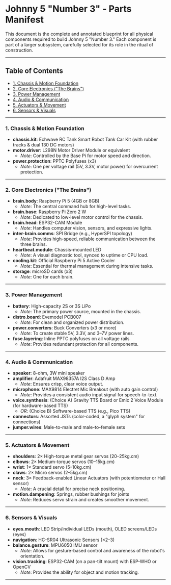 # Johnny 5 "Number 3" - Parts Manifest

This document is the complete and annotated blueprint for all physical components required to build Johnny 5 "Number 3." Each component is part of a larger subsystem, carefully selected for its role in the ritual of construction.

---

## **Table of Contents**
* [1. Chassis & Motion Foundation](#chassis-motion)
* [2. Core Electronics ("The Brains")](#core-electronics)
* [3. Power Management](#power-management)
* [4. Audio & Communication](#audio-communication)
* [5. Actuators & Movement](#actuators-movement)
* [6. Sensors & Visuals](#sensors-visuals)

---

### <a name="chassis-motion"></a> 1. Chassis & Motion Foundation
* **chassis.kit**: Echwave RC Tank Smart Robot Tank Car Kit (with rubber tracks & dual 130 DC motors)
* **motor.driver**: L298N Motor Driver Module or equivalent
    * *Note*: Controlled by the Base Pi for motor speed and direction.
* **power.protection**: PPTC Polyfuses (x3)
    * *Note*: One per voltage rail (5V, 3.3V, motor power) for overcurrent protection.

---

### <a name="core-electronics"></a> 2. Core Electronics ("The Brains")
* **brain.body**: Raspberry Pi 5 (4GB or 8GB)
    * *Note*: The central command hub for high-level tasks.
* **brain.base**: Raspberry Pi Zero 2 W
    * *Note*: Dedicated to low-level motor control for the chassis.
* **brain.head**: ESP32-CAM Module
    * *Note*: Handles computer vision, sensors, and expressive lights.
* **inter-brain.comms**: SPI Bridge (e.g., HyperSPI topology)
    * *Note*: Provides high-speed, reliable communication between the three brains.
* **heartbeat.module**: Chassis-mounted LED
    * *Note*: A visual diagnostic tool, synced to uptime or CPU load.
* **cooling.kit**: Official Raspberry Pi 5 Active Cooler
    * *Note*: Essential for thermal management during intensive tasks.
* **storage**: microSD cards (x3)
    * *Note*: One for each brain.

---

### <a name="power-management"></a> 3. Power Management
* **battery**: High-capacity 2S or 3S LiPo
    * *Note*: The primary power source, mounted in the chassis.
* **distro.board**: Evemodel PCB007
    * *Note*: For clean and organized power distribution.
* **power.converters**: Buck Converters (x3 or more)
    * *Note*: To create stable 5V, 3.3V, and 3–7V power lines.
* **fuse.layering**: Inline PPTC polyfuses on all voltage rails
    * *Note*: Provides redundant protection for all components.

---

### <a name="audio-communication"></a> 4. Audio & Communication
* **speaker**: 8-ohm, 3W mini speaker
* **amplifier**: Adafruit MAX98357A I2S Class D Amp
    * *Note*: Ensures crisp, clear voice output.
* **microphone**: MAX9814 Electret Mic Breakout (with auto gain control)
    * *Note*: Provides a consistent audio input signal for speech-to-text.
* **voice.synthesis**: (Choice A) Gravity TTS Board or Emic 2 Voice Module (for hardware-based TTS)
    * *OR*: (Choice B) Software-based TTS (e.g., Pico TTS)
* **connectors**: Assorted JSTs (color-coded, a "glyph system" for connections)
* **jumper.wires**: Male-to-male and male-to-female sets

---

### <a name="actuators-movement"></a> 5. Actuators & Movement
* **shoulders**: 2× High-torque metal gear servos (20–25kg.cm)
* **elbows**: 2× Medium-torque servos (10–15kg.cm)
* **wrist**: 1× Standard servo (5–10kg.cm)
* **claws**: 2× Micro servos (2–5kg.cm)
* **neck**: 3× Feedback-enabled Linear Actuators (with potentiometer or Hall sensor)
    * *Note*: A crucial detail for precise neck positioning.
* **motion.dampening**: Springs, rubber bushings for joints
    * *Note*: Reduces servo strain and creates smoother movement.

---

### <a name="sensors-visuals"></a> 6. Sensors & Visuals
* **eyes.mouth**: LED Strip/individual LEDs (mouth), OLED screens/LEDs (eyes)
* **navigation**: HC-SR04 Ultrasonic Sensors (×2–3)
* **balance.gesture**: MPU6050 IMU sensor
    * *Note*: Allows for gesture-based control and awareness of the robot's orientation.
* **vision.tracking**: ESP32-CAM (on a pan-tilt mount) with ESP-WHO or OpenCV
    * *Note*: Provides the ability for object and motion tracking.

---
